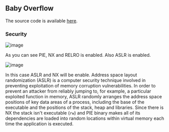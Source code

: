 ## Baby Overflow

The source code is available [here](https://github.com/seal9055/PWN_Zero2Hero/blob/main/stack_challenges/01_baby_overflow/vuln.c).

### Security

![image](https://user-images.githubusercontent.com/87600765/176226140-1839dfd7-6cdf-4984-b2a5-bf23bcdc696e.png)

As you can see PIE, NX and RELRO is enabled. Also ASLR is enabled.

![image](https://user-images.githubusercontent.com/87600765/176226476-6c7e3652-572d-43ee-a1f7-baad19bc3bf4.png)

In this case ASLR and NX will be enable. Address space layout randomization (ASLR) is a computer security technique involved in preventing exploitation of memory corruption vulnerabilities. In order to prevent an attacker from reliably jumping to, for example, a particular exploited function in memory, ASLR randomly arranges the address space positions of key data areas of a process, including the base of the executable and the positions of the stack, heap and libraries. Since there is NX the stack isn't executable (`rw`) and PIE binary  makes all of its dependencies are loaded into random locations within virtual memory each time the application is executed.
